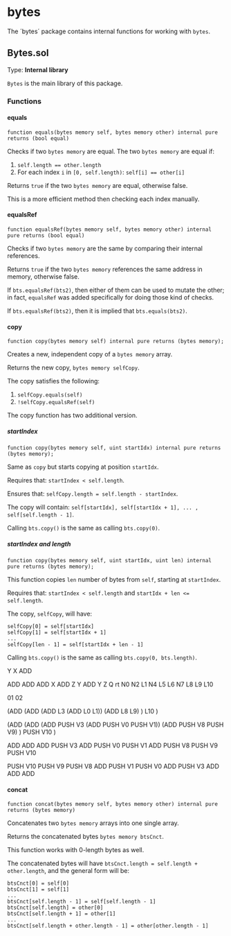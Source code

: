 # bytes

The ´bytes´ package contains internal functions for working with `bytes`.

## Bytes.sol

Type: **Internal library**

`Bytes` is the main library of this package.

### Functions

#### equals

`function equals(bytes memory self, bytes memory other) internal pure returns (bool equal)`

Checks if two `bytes memory` are equal. The two `bytes memory` are equal if:

1. `self.length == other.length`
2. For each index `i` in `[0, self.length)`: `self[i] == other[i]`

Returns `true` if the two `bytes memory` are equal, otherwise false.

This is a more efficient method then checking each index manually.

#### equalsRef

`function equalsRef(bytes memory self, bytes memory other) internal pure returns (bool equal)`

Checks if two `bytes memory` are the same by comparing their internal references.

Returns `true` if the two `bytes memory` references the same address in memory, otherwise false.

If `bts.equalsRef(bts2)`, then either of them can be used to mutate the other; in fact, `equalsRef` was added specifically for doing those kind of checks.

If `bts.equalsRef(bts2)`, then it is implied that `bts.equals(bts2)`.

#### copy

`function copy(bytes memory self) internal pure returns (bytes memory);`

Creates a new, independent copy of a `bytes memory` array.

Returns the new copy, `bytes memory selfCopy`.

The copy satisfies the following:

1. `selfCopy.equals(self)`
1. `!selfCopy.equalsRef(self)`

The copy function has two additional version.

##### startIndex

`function copy(bytes memory self, uint startIdx) internal pure returns (bytes memory);`

Same as `copy` but starts copying at position `startIdx`.

Requires that: `startIndex < self.length`.

Ensures that: `selfCopy.length = self.length - startIndex`.

The copy will contain: `self[startIdx], self[startIdx + 1], ... , self[self.length - 1]`.

Calling `bts.copy()` is the same as calling `bts.copy(0)`.

##### startIndex and length

`function copy(bytes memory self, uint startIdx, uint len) internal pure returns (bytes memory);`

This function copies `len` number of bytes from `self`, starting at `startIndex`.

Requires that: `startIndex < self.length` and `startIdx + len <= self.length`.

The copy, `selfCopy`, will have:

```
selfCopy[0] = self[startIdx]
selfCopy[1] = self[startIdx + 1]
...
selfCopy[len - 1] = self[startIdx + len - 1]
```

Calling `bts.copy()` is the same as calling `bts.copy(0, bts.length)`.

Y
X
ADD

ADD ADD ADD X  ADD Z  Y  ADD Y  Z  Q
rt  N0  N2  L1 N4  L5 L6 N7  L8 L9 L10

01
02

(ADD (ADD (ADD L3 (ADD L0 L1)) (ADD L8 L9) ) L10 )

(ADD (ADD (ADD PUSH V3 (ADD PUSH V0 PUSH V1)) (ADD PUSH V8 PUSH V9) ) PUSH V10 )


ADD ADD ADD PUSH V3 ADD PUSH V0 PUSH V1 ADD PUSH V8 PUSH V9 PUSH V10

PUSH V10 PUSH V9 PUSH V8 ADD PUSH V1 PUSH V0 ADD PUSH V3 ADD ADD ADD



#### concat

`function concat(bytes memory self, bytes memory other) internal pure returns (bytes memory)`

Concatenates two `bytes memory` arrays into one single array.

Returns the concatenated bytes `bytes memory btsCnct`.

This function works with 0-length bytes as well.

The concatenated bytes will have `btsCnct.length = self.length + other.length`, and the general form will be:

```
btsCnct[0] = self[0]
btsCnct[1] = self[1]
...
btsCnct[self.length - 1] = self[self.length - 1]
btsCnct[self.length] = other[0]
btsCnct[self.length + 1] = other[1]
...
btsCnct[self.length + other.length - 1] = other[other.length - 1]
```

